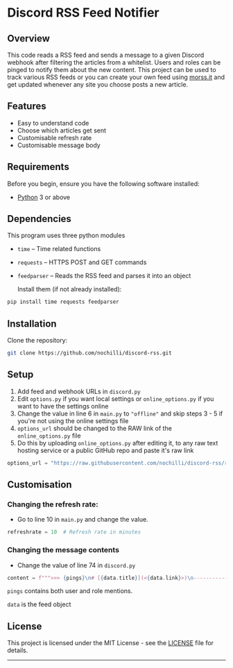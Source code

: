 # Discord RSS Feed Notifier

## Overview

This code reads a RSS feed and sends a message to a given Discord webhook after filtering the articles from a whitelist. Users and roles can be pinged to notify them about the new content. This project can be used to track various RSS feeds or you can create your own feed using [morss.it](https://morss.it) and get updated whenever any site you choose posts a new article.

## Features

- Easy to understand code
- Choose which articles get sent
- Customisable refresh rate
- Customisable message body

## Requirements

Before you begin, ensure you have the following software installed:

- [Python](https://python.org) 3 or above

## Dependencies

This program uses three python modules

- `time`              – Time related functions
- `requests`          – HTTPS POST and GET commands
- `feedparser`        – Reads the RSS feed and parses it into an object


   Install them (if not already installed):

```bash
pip install time requests feedparser
```

## Installation

Clone the repository:

```bash
git clone https://github.com/nochilli/discord-rss.git
```

## Setup 

1. Add feed and webhook URLs in `discord.py` 
2. Edit `options.py` if you want local settings or `online_options.py` if you want to have the settings online
3. Change the value in line 6 in `main.py` to `"offline"` and skip steps 3 - 5 if you're not using the online settings file
4. `options_url` should be changed to the RAW link of the `online_options.py` file
5. Do this by uploading `online_options.py` after editing it, to any raw text hosting service or a public GitHub repo and paste it's raw link  
```py
options_url = "https://raw.githubusercontent.com/nochilli/discord-rss/refs/heads/main/online_options.py"
```
## Customisation

### Changing the refresh rate:

- Go to line 10 in `main.py` and change the value.
```py
refreshrate = 10  # Refresh rate in minutes
```
### Changing the message contents

- Change the value of line 74 in `discord.py`
```py
content = f""">>> {pings}\n# [{data.title}](<{data.link}>)\n------------\n{data.description}""" # Discord message body
```
`pings` contains both user and role mentions.

`data` is the feed object

## License

This project is licensed under the MIT License - see the [LICENSE](LICENSE) file for details.

---